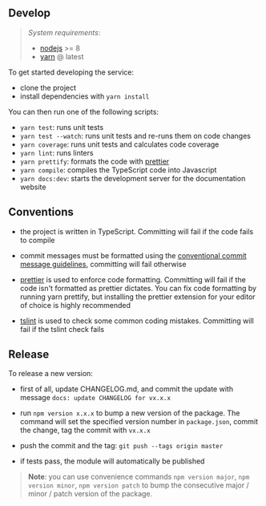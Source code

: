 ## Develop

> _System requirements_:
>
> - [nodejs](https://nodejs.org/en/) >= 8
> - [yarn](https://yarnpkg.com/en/) @ latest

To get started developing the service:

- clone the project
- install dependencies with `yarn install`

You can then run one of the following scripts:

- `yarn test`: runs unit tests
- `yarn test --watch`: runs unit tests and re-runs them on code changes
- `yarn coverage`: runs unit tests and calculates code coverage
- `yarn lint`: runs linters
- `yarn prettify`: formats the code with [prettier](https://prettier.io)
- `yarn compile`: compiles the TypeScript code into Javascript
- `yarn docs:dev`: starts the development server for the documentation website

## Conventions

- the project is written in TypeScript. Committing will fail if the code fails
  to compile

- commit messages must be formatted using the
  [conventional commit message guidelines](https://git.io/vAO73), committing
  will fail otherwise

- [prettier](https://prettier.io) is used to enforce code formatting. Committing
  will fail if the code isn't formatted as prettier dictates. You can fix code
  formatting by running yarn prettify, but installing the prettier extension for
  your editor of choice is highly recommended

- [tslint](https://palantir.github.io/tslint/) is used to check some common
  coding mistakes. Committing will fail if the tslint check fails

## Release

To release a new version:

- first of all, update CHANGELOG.md, and commit the update with message
  `docs: update CHANGELOG for vx.x.x`

- run `npm version x.x.x` to bump a new version of the package. The command will
  set the specified version number in `package.json`, commit the change, tag the
  commit with `vx.x.x`

- push the commit and the tag: `git push --tags origin master`

- if tests pass, the module will automatically be published

> **Note**: you can use convenience commands `npm version major`,
> `npm version minor`, `npm version patch` to bump the consecutive major / minor
> / patch version of the package.
